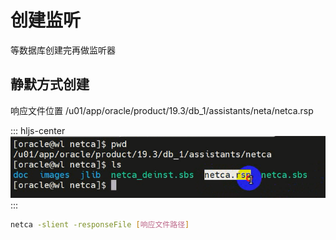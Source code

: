 # 创建监听

等数据库创建完再做监听器

## 静默方式创建

响应文件位置 /u01/app/oracle/product/19.3/db_1/assistants/neta/netca.rsp

::: hljs-center
![](./assets/2023-04-19-11-21-29.png)
:::

```sh
netca -slient -responseFile [响应文件路径]
```